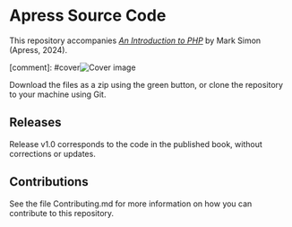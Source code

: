 # Apress Source Code

This repository accompanies [*An Introduction to PHP*](https://www.link.springer.com/book/10.1007/979-8-8688-0176-1) by Mark Simon (Apress, 2024).

[comment]: #cover![Cover image](9798868801761_CoverFigure.jpg)

Download the files as a zip using the green button, or clone the repository to your machine using Git.

## Releases

Release v1.0 corresponds to the code in the published book, without corrections or updates.

## Contributions

See the file Contributing.md for more information on how you can contribute to this repository.